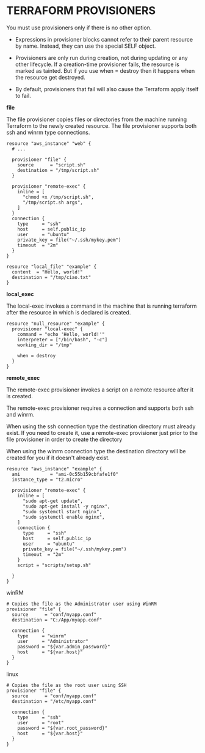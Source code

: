 # TERRAFORM PROVISIONERS

You must use provisioners only if there is no other option.

- Expressions in provisioner blocks cannot refer to their parent resource by name. Instead, they can use the special SELF object.

- Provisioners are only run during creation, not during updating or any other lifecycle. If a creation-time provisioner fails, the resource is marked as tainted. But if you use when = destroy then it happens when the resource get destroyed.

- By default, provisioners that fail will also cause the Terraform apply itself to fail. 

**file**

The file provisioner copies files or directories from the machine running Terraform to the newly created resource. The file provisioner supports both ssh and winrm type connections.
```
resource "aws_instance" "web" {
  # ...

  provisioner "file" {
    source      = "script.sh"
    destination = "/tmp/script.sh"
  }

  provisioner "remote-exec" {
    inline = [
      "chmod +x /tmp/script.sh",
      "/tmp/script.sh args",
    ]
  }
  connection {
    type     = "ssh"
    host     = self.public_ip
    user     = "ubuntu"
    private_key = file("~/.ssh/mykey.pem")
    timeout  = "2m"
  }
}
```

```
resource "local_file" "example" {
  content  = "Hello, world!"
  destination = "/tmp/ciao.txt" 
}
```
**local_exec**

The local-exec invokes a command in the machine that is running terraform after the resource in which is declared is created.
```
resource "null_resource" "example" {
  provisioner "local-exec" {
    command = "echo 'Hello, world!'"
    interpreter = ["/bin/bash", "-c"]
    working_dir = "/tmp"

    when = destroy
  }
}
```
**remote_exec**

The remote-exec provisioner invokes a script on a remote resource after it is created.

The remote-exec provisioner requires a connection and supports both ssh and winrm.

When using the ssh connection type the destination directory must already exist. 
If you need to create it, use a remote-exec provisioner just prior to the file provisioner in order to create the directory

When using the winrm connection type the destination directory will be created for you if it doesn't already exist.
```
resource "aws_instance" "example" {
  ami           = "ami-0c55b159cbfafe1f0"
  instance_type = "t2.micro"

  provisioner "remote-exec" {
    inline = [
      "sudo apt-get update",
      "sudo apt-get install -y nginx",
      "sudo systemctl start nginx",
      "sudo systemctl enable nginx",
    ]
    connection {
      type     = "ssh"
      host     = self.public_ip
      user     = "ubuntu"
      private_key = file("~/.ssh/mykey.pem")
      timeout  = "2m"
    }
    script = "scripts/setup.sh"

  }
}
```

winRM
```
# Copies the file as the Administrator user using WinRM
provisioner "file" {
  source      = "conf/myapp.conf"
  destination = "C:/App/myapp.conf"

  connection {
    type     = "winrm"
    user     = "Administrator"
    password = "${var.admin_password}"
    host     = "${var.host}"
  }
}
```
linux
```
# Copies the file as the root user using SSH
provisioner "file" {
  source      = "conf/myapp.conf"
  destination = "/etc/myapp.conf"

  connection {
    type     = "ssh"
    user     = "root"
    password = "${var.root_password}"
    host     = "${var.host}"
  }
}
```